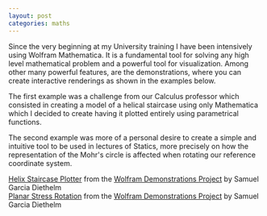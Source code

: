 ```yaml
---
layout: post
categories: maths
---
```

Since the very beginning at my University training I have been intensively using Wolfram Mathematica. It is a fundamental tool for solving any high level mathematical problem and a powerful tool for visualization. Among other many powerful features, are the demonstrations, where you can create interactive renderings as shown in the examples below.<!--more-->

The first example was a challenge from our Calculus professor which consisted in creating a model of a helical staircase using only Mathematica which I decided to create having it plotted entirely using parametrical functions.

The second example was more of a personal desire to create a simple and intuitive tool to be used in lectures of Statics, more precisely on how the representation of the Mohr's circle is affected when rotating our reference coordinate system.

<script type='text/javascript' src='http://demonstrations.wolfram.com/javascript/embed.js' ></script><script type='text/javascript'>var demoObj = new DEMOEMBED(); demoObj.run('HelixStaircasePlotter', '', '559', '640');</script>
<div id="DEMO_HelixStaircasePlotter"><a class="demonstrationHyperlink" href="http://demonstrations.wolfram.com/HelixStaircasePlotter/" target="_blank" rel="noopener">Helix Staircase Plotter</a> from the <a class="demonstrationHyperlink" href="http://demonstrations.wolfram.com/" target="_blank" rel="noopener">Wolfram Demonstrations Project</a> by Samuel Garcia Diethelm</div>

<script type='text/javascript' src='http://demonstrations.wolfram.com/javascript/embed.js' ></script><script type='text/javascript'>var demoObj = new DEMOEMBED(); demoObj.run('PlanarStressRotation', '', '429', '605');</script>
<div id="DEMO_PlanarStressRotation"><a class="demonstrationHyperlink" href="http://demonstrations.wolfram.com/PlanarStressRotation/" target="_blank" rel="noopener">Planar Stress Rotation</a> from the <a class="demonstrationHyperlink" href="http://demonstrations.wolfram.com/" target="_blank" rel="noopener">Wolfram Demonstrations Project</a> by Samuel Garcia Diethelm</div>
